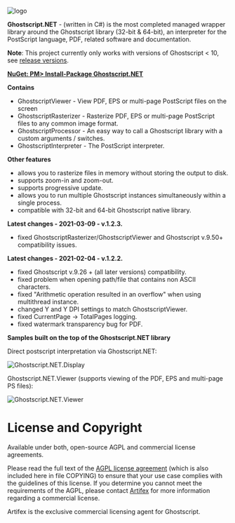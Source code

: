 ![logo](https://artifex.com/images/logos/ghostscript-github-icon.png)

**Ghostscript.NET** - (written in C#) is the most completed managed wrapper library around the Ghostscript library (32-bit & 64-bit), an interpreter for the PostScript language, PDF, related software and documentation.

**Note**: This project currently only works with versions of Ghostscript < 10, see [release versions](https://github.com/ArtifexSoftware/ghostpdl-downloads/releases).

[**NuGet: PM> Install-Package Ghostscript.NET**](http://nuget.org/packages/Ghostscript.NET/)

**Contains**
 * GhostscriptViewer - View PDF, EPS or multi-page PostScript files on the screen
 * GhostscriptRasterizer - Rasterize PDF, EPS or multi-page PostScript files to any common image format.
 * GhostscriptProcessor - An easy way to call a Ghostscript library with a custom arguments / switches.
 * GhostscriptInterpreter - The PostScript interpreter.

**Other features**
 * allows you to rasterize files in memory without storing the output to disk.
 * supports zoom-in and zoom-out.
 * supports progressive update.
 * allows you to run multiple Ghostscript instances simultaneously within a single process.
 * compatible with 32-bit and 64-bit Ghostscript native library.

**Latest changes - 2021-03-09 - v.1.2.3.**
* fixed GhostscriptRasterizer/GhostscriptViewer and Ghostscript v.9.50+ compatibility issues.

**Latest changes - 2021-02-04 - v.1.2.2.**
 * fixed Ghostscript v.9.26 + (all later versions) compatibility.
 * fixed problem when opening path/file that contains non ASCII characters.
 * fixed "Arithmetic operation resulted in an overflow" when using multithread instance.
 * changed Y and Y DPI settings to match GhostscriptViewer.
 * fixed CurrentPage -> TotalPages logging.
 * fixed watermark transparency bug for PDF.
 
**Samples built on the top of the Ghostscript.NET library**

Direct postscript interpretation via Ghostscript.NET:

![Ghostscript.NET.Display](https://i.ibb.co/Fnk8rFP/ss-jj-1899.png)

Ghostscript.NET.Viewer (supports viewing of the PDF, EPS and multi-page PS files):

![Ghostscript.NET.Viewer](http://a.fsdn.com/con/app/proj/ghostscriptnet/screenshots/gs-net-render.png)


# License and Copyright

Available under both, open-source AGPL and commercial license agreements.

Please read the full text of the [AGPL license agreement](https://www.gnu.org/licenses/agpl-3.0.html) (which is also included here in file COPYING) to ensure that your use case complies with the guidelines of this license. If you determine you cannot meet the requirements of the AGPL, please contact [Artifex](https://artifex.com/contact/ghostscript-inquiry.php) for more information regarding a commercial license.

Artifex is the exclusive commercial licensing agent for Ghostscript.


